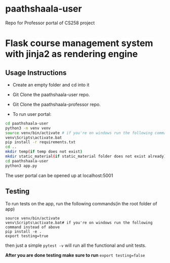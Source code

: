 # paathshaala-user
Repo for Professor portal of CS258 project
#  Flask course management system with jinja2 as rendering engine
## Usage Instructions

- Create an empty folder and cd into it

- Git Clone the paathshaala-user repo.

- Git Clone the paathshaala-professor repo.

- To run user portal:

  

```bash
cd paathshaala-user
python3 -m venv venv
source venv/bin/activate # if you're on windows run the following command instead
venv\Scripts\activate.bat
pip install -r requirements.txt
cd ..
mkdir temp(if temp does not exist)
mkdir static_material(if static_material folder does not exist already)
cd paathshaala-user
python3 app.py
```



The user portal can be opened up at localhost:5001
## Testing

To run tests on the app, run the following commands(in the root folder of app)

```
source venv/bin/activate 
venv\Scripts\activate.bat# if you're on windows run the following command instead of above
pip install -e .
export testing=true
```

then just a simple `pytest -v` will run all the functional and unit tests.

**After you are done testing make sure to run** `export testing=false`

